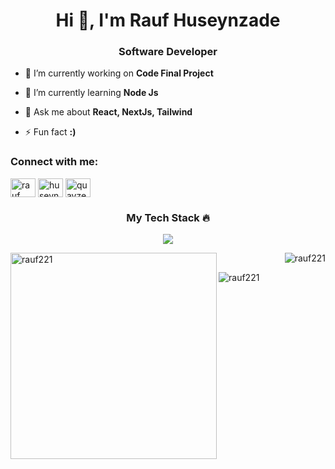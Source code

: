 <h1 align="center">Hi 👋, I'm Rauf Huseynzade</h1>
<h3 align="center">Software Developer</h3>



- 🔭 I’m currently working on **Code Final Project**

- 🌱 I’m currently learning **Node Js**

- 💬 Ask me about **React, NextJs, Tailwind**

- ⚡ Fun fact **:)**

<h3 align="left">Connect with me:</h3>
<p align="left">
<a href="https://linkedin.com/in/rauf-huseynzade" target="blank"><img align="center" src="https://raw.githubusercontent.com/rahuldkjain/github-profile-readme-generator/master/src/images/icons/Social/linked-in-alt.svg" alt="rauf huseynzade" height="30" width="40" /></a>
<a href="https://instagram.com/huseynzadee.21" target="blank"><img align="center" src="https://raw.githubusercontent.com/rahuldkjain/github-profile-readme-generator/master/src/images/icons/Social/instagram.svg" alt="huseynzadee.21" height="30" width="40" /></a>
<a href="https://discord.gg/quayzer" target="blank"><img align="center" src="https://raw.githubusercontent.com/rahuldkjain/github-profile-readme-generator/master/src/images/icons/Social/discord.svg" alt="quayzer" height="30" width="40" /></a>
</p>

<h3 align="center">My Tech Stack ️‍🔥 </h3>
<p align="center">
  <a href="https://skillicons.dev">
    <img src="https://skillicons.dev/icons?i=git,babel,css,express,firebase,bootstrap,github,gitlab,html,materialui,js,mongodb,nestjs,nextjs,nodejs,npm,pnpm,postman,powershell,react,redux,sass,stackoverflow,tailwind,ts,vite,yarn,webpack,windows,htmx" />
  </a>
</p>





<p alignt="right">
  <img   align="left" width="330px" src="https://github-readme-stats.vercel.app/api/top-langs?username=rauf221&theme=midnight-purple&show_icons=true&locale=en&layout=compact" alt="rauf221" />
</p>
<p >&nbsp;<img  align="right" src="https://github-readme-stats.vercel.app/api?username=rauf221&theme=midnight-purple&show_icons=true&locale=en" alt="rauf221" /></p>

  <p ><img align="left" src="https://github-readme-streak-stats.herokuapp.com/?user=rauf221&theme=midnight-purple" alt="rauf221" /></p>

